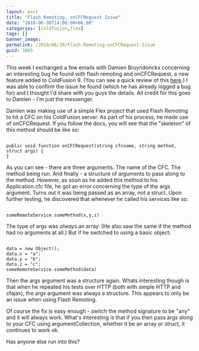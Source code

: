 ```yaml
---
layout: post
title: "Flash Remoting, onCFCRequest Issue"
date: "2010-06-30T14:06:00+06:00"
categories: [coldfusion,flex]
tags: []
banner_image: 
permalink: /2010/06/30/Flash-Remoting-onCFCRequest-Issue
guid: 3865
---
```


This week I exchanged a few emails with Damien Bruyndonckx concerning an interesting bug he found with flash remoting and onCFCRequest, a new feature added to ColdFusion 9. (You can see a quick review of this <a href="http://www.raymondcamden.com/index.cfm/2009/7/13/ColdFusion-9-fixes-onRequest-adds-onCFCRequest">here</a>.) I was able to confirm the issue he found (which he has already logged a bug for) and I thought I'd share with you guys the details. All credit for this goes to Damien - I'm just the messenger.
<!--more-->
<p/>

Damien was making use of a simple Flex project that used Flash Remoting to hit a CFC on his ColdFusion server. As part of his process, he made use of onCFCRequest. If you follow the docs, you will see that the "skeleton" of this method should be like so:

<p/>

<code>
public void function onCFCRequest(string cfcname, string method, struct args) {
}
</code>

<p/>

As you can see - there are three arguments. The name of the CFC. The method being run. And finally - a structure of arguments to pass along to the method. However, as soon as he added this method to his Application.cfc file, he got an error concerning the type of the args argument. Turns out it was being passed as an array, not a struct. Upon further testing, he discovered that whenever he called his services like so:

<p/>

<code>
someRemoteService.someMethod(x,y,z)
</code>

<p/>

The type of args was <i>always</i> an array. (He also saw the same if the method had no arguments at all.) But if he switched to using a basic object:

<p/>

<code>
data = new Object();
data.x = "a";
data.y = "b";
data.z = "c";
someRemoteService.someMethod(data)
</code>

<p/>

Then the args argument was a structure again. Whats interesting though is that when he repeated his tests over HTTP (both with simple HTTP and cfajax), the args argument was always a structure. This appears to only be an issue when using Flash Remoting.

<p/>

Of course the fix is easy enough - switch the method signature to be "any" and it will always work. What's interesting is that if you then pass args along to your CFC using argumentCollection, whether it be an array or struct, it continues to work ok.

<p/>

Has anyone else run into this?
